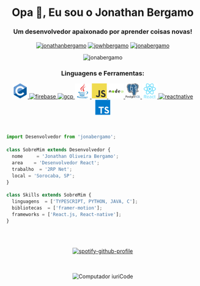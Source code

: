 <h1 align="center">Opa 👋, Eu sou o Jonathan Bergamo</h1>
<h3 align="center">Um desenvolvedor apaixonado por aprender coisas novas!</h3>

<p align="center">
<a href="https://linkedin.com/in/jonathanbergamo" target="blank"><img align="center" src="https://raw.githubusercontent.com/rahuldkjain/github-profile-readme-generator/master/src/images/icons/Social/linked-in-alt.svg" alt="jonathanbergamo" height="30" width="40" /></a>
<a href="https://instagram.com/jowhbergamo" target="blank"><img align="center" src="https://raw.githubusercontent.com/rahuldkjain/github-profile-readme-generator/master/src/images/icons/Social/instagram.svg" alt="jowhbergamo" height="30" width="40" /></a>
<a href="https://discord.gg/jonabergamo" target="blank"><img align="center" src="https://raw.githubusercontent.com/rahuldkjain/github-profile-readme-generator/master/src/images/icons/Social/discord.svg" alt="jonabergamo" height="30" width="40" /></a>
</p>

<p align="center"> <img src="https://komarev.com/ghpvc/?username=jonabergamo&label=Profile%20views&color=red&style=for-the-badge" alt="jonabergamo" /> </p>

<h3 align="center">Linguagens e Ferramentas:</h3>
<p align="center"> <a href="https://www.cprogramming.com/" target="_blank" rel="noreferrer"> <img src="https://raw.githubusercontent.com/devicons/devicon/master/icons/c/c-original.svg" alt="c" width="40" height="40"/> </a> <a href="https://firebase.google.com/" target="_blank" rel="noreferrer"> <img src="https://www.vectorlogo.zone/logos/firebase/firebase-icon.svg" alt="firebase" width="40" height="40"/> </a> <a href="https://cloud.google.com" target="_blank" rel="noreferrer"> <img src="https://www.vectorlogo.zone/logos/google_cloud/google_cloud-icon.svg" alt="gcp" width="40" height="40"/> </a> <a href="https://www.java.com" target="_blank" rel="noreferrer"> <img src="https://raw.githubusercontent.com/devicons/devicon/master/icons/java/java-original.svg" alt="java" width="40" height="40"/> </a> <a href="https://developer.mozilla.org/en-US/docs/Web/JavaScript" target="_blank" rel="noreferrer"> <img src="https://raw.githubusercontent.com/devicons/devicon/master/icons/javascript/javascript-original.svg" alt="javascript" width="40" height="40"/> </a> <a href="https://nodejs.org" target="_blank" rel="noreferrer"> <img src="https://raw.githubusercontent.com/devicons/devicon/master/icons/nodejs/nodejs-original-wordmark.svg" alt="nodejs" width="40" height="40"/> </a> <a href="https://www.postgresql.org" target="_blank" rel="noreferrer"> <img src="https://raw.githubusercontent.com/devicons/devicon/master/icons/postgresql/postgresql-original-wordmark.svg" alt="postgresql" width="40" height="40"/> </a> <a href="https://reactjs.org/" target="_blank" rel="noreferrer"> <img src="https://raw.githubusercontent.com/devicons/devicon/master/icons/react/react-original-wordmark.svg" alt="react" width="40" height="40"/> </a> <a href="https://reactnative.dev/" target="_blank" rel="noreferrer"> <img src="https://reactnative.dev/img/header_logo.svg" alt="reactnative" width="40" height="40"/> </a> <a href="https://www.typescriptlang.org/" target="_blank" rel="noreferrer"> <img src="https://raw.githubusercontent.com/devicons/devicon/master/icons/typescript/typescript-original.svg" alt="typescript" width="40" height="40"/> </a> </p>


<br/>

```js
import Desenvolvedor from 'jonabergamo';

class SobreMim extends Desenvolvedor {
  nome     = 'Jonathan Oliveira Bergamo';
  area    = 'Desenvolvedor React';
  trabalho  = '2RP Net';
  local = 'Sorocaba, SP';
}

class Skills extends SobreMim {
  linguagens  = ['TYPESCRIPT, PYTHON, JAVA, C'];
  bibliotecas  = ['framer-motion'];
  frameworks = ['React.js, React-native'];
}
```
<br/>




<br/>  



<div align="center">

[![spotify-github-profile](https://spotify-github-profile.vercel.app/api/view?uid=226lqeizvlpgvdqlo42ja3tmq&cover_image=true&theme=default&show_offline=true&background_color=121212&interchange=true&bar_color=53b14f&bar_color_cover=false)](https://spotify-github-profile.vercel.app/api/view?uid=226lqeizvlpgvdqlo42ja3tmq&redirect=true)

<br/>  


<div align="center">

<br />

<img align="center" src="https://jonathanbergamo.netlify.app/static/media/signature.badcdf4beae3f9eb34135086f2354217.svg"  width="250px" align="right" alt="Computador iuriCode">

